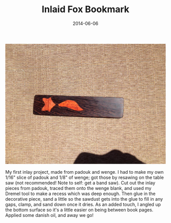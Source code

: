 ﻿---
title: Inlaid Fox Bookmark
date: 2014-06-06
category: Projects
tags:
- photo
- woodworking
---

![Fox bookmark](/assets/img/posts/inlaid-fox-bookmark/IMG1765.jpg)

My first inlay project, made from padouk and wenge. I had to make my own 1/16" slice of padouk and 1/8" of wenge; got
those by resawing on the table saw (not recommended! Note to self: get a band saw). Cut out the inlay pieces from padouk,
traced them onto the wenge blank, and used my Dremel tool to make a recess which was deep enough. Then glue in the
decorative piece, sand a little so the sawdust gets into the glue to fill in any gaps, clamp, and sand down once it
dries. As an added touch, I angled up the bottom surface so it's a little easier on being between book pages. Applied
some danish oil, and away we go!

